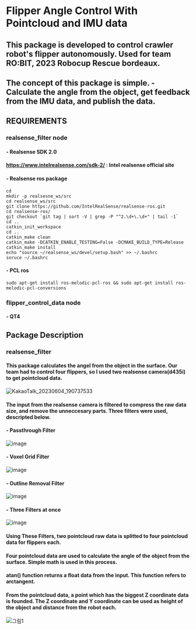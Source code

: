 # Flipper Angle Control With Pointcloud and IMU data
## This package is developed to control crawler robot's flipper autonomously. Used for team RO:BIT, 2023 Robocup Rescue bordeaux.
## The concept of this package is simple. - Calculate the angle from the object, get feedback from the IMU data, and publish the data. 


## REQUIREMENTS
### realsense_filter node 
#### - Realsense SDK 2.0 
####   https://www.intelrealsense.com/sdk-2/ : Intel realsense official site
#### - Realsense ros package 
```shell 
cd
mkdir -p realsesne_ws/src
cd realsense_ws/src
git clone https://github.com/IntelRealSense/realsense-ros.git
cd realsense-ros/
git checkout `git tag | sort -V | grep -P "^2.\d+\.\d+" | tail -1` 
cd ..
catkin_init_workspace
cd .. 
catkin_make clean
catkin_make -DCATKIN_ENABLE_TESTING=False -DCMAKE_BUILD_TYPE=Release
catkin_make install
echo "source ~/realsense_ws/devel/setup.bash" >> ~/.bashrc
soruce ~/.bashrc
```

#### - PCL ros 
```shell 
sudo apt-get install ros-melodic-pcl-ros && sudo apt-get install ros-melodic-pcl-conversions
```
### flipper_control_data node
#### - QT4

## Package Description 
### realsense_filter 
#### This package calculates the angel from the object in the surface. Our team had to control four flippers, so I used two realsense camera(d435i) to get pointcloud data. 
![KakaoTalk_20230604_190737533](https://github.com/mjlee111/pointcloud_and_imu_flipper_angle_control/assets/66550892/33506bf5-38d4-4263-b509-22351ca19d45)
#### The input from the realsense camera is filtered to compress the raw data size, and remove the unneccesary parts. Three filters were used, descripted below.
#### - Passthrough Filter
![image](https://github.com/mjlee111/pointcloud_and_imu_flipper_angle_control/assets/66550892/cdb386fd-8195-4826-a262-4e84d4a7528d)
#### - Voxel Grid Filter 
![image](https://github.com/mjlee111/pointcloud_and_imu_flipper_angle_control/assets/66550892/135fe60f-a172-46e9-8a47-143cff9ff9cd)
#### - Outline Removal Filter 
![image](https://github.com/mjlee111/pointcloud_and_imu_flipper_angle_control/assets/66550892/e6646897-e953-41b3-8cc0-e024c8c477fd)
####
#### - Three Filters at once
![image](https://github.com/mjlee111/pointcloud_and_imu_flipper_angle_control/assets/66550892/8e39d5f4-a71e-4f90-b67a-e3be5bed26f3)
#### Using These Filters, two pointcloud raw data is splitted to four pointcloud data for flippers each.
#### Four pointcloud data are used to calculate the angle of the object from the surface. Simple math is used in this process. 
#### atan() function returns a float data from the input. This function refers to arctangent. 
#### From the pointcloud data, a point which has the biggest Z coordinate data is founded. The Z coordinate and Y coordinate can be used as height of the object and distance from the robot each.
![그림1](https://github.com/mjlee111/pointcloud_and_imu_flipper_angle_control/assets/66550892/fe6895f7-704a-4a60-af75-36b98d124d72)


